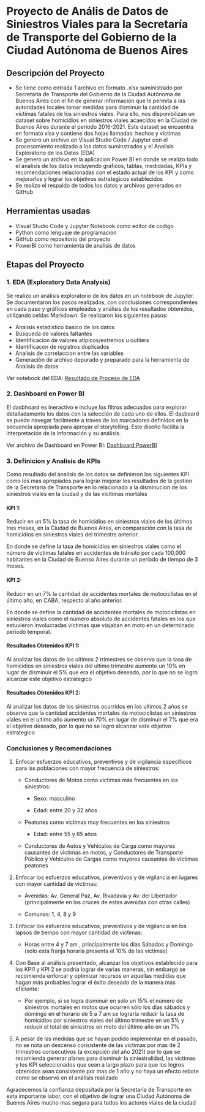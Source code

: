 # Proyecto de Anális de Datos de Siniestros Viales para la Secretaría de Transporte del Gobierno de la Ciudad Autónoma de Buenos Aires

## Descripción del Proyecto

- Se tiene como entrada 1 archivo en formato .xlsx suministrado por Secretaría de Transporte del Gobierno de la Ciudad Autónoma de Buenos Aires con el fin de generar información que le permita a las autoridades locales tomar medidas para disminuir la cantidad de víctimas fatales de los siniestros viales. Para ello, nos disponibilizan un dataset sobre homicidios en siniestros viales acaecidos en la Ciudad de Buenos Aires durante el periodo 2016-2021. Este dataset se encuentra en formato xlsx y contiene dos hojas llamadas: hechos y víctimas
- Se genero un archivo en Visual Studio Code / Jupyter con el procesamiento realizado a los datos suminstrados y el Analisis Exploratorio de los Datos (EDA)
- Se genero un archivo en la aplicacion Power BI en donde se realizo todo el analisis de los datos incluyendo graficos, tablas, medidadas, KPIs y recomendaciones relacionadas con el estado actual de los KPI y como mejorarlos y lograr los objetivos estrategicos establecidos
- Se realizo el respaldo de todos los datos y archivos generados en GitHub

## Herramientas usadas

- Visual Studio Code y  Jupyter Notebook como editor de codigo
- Python como lenguaje de programacion
- GitHub como repositorio del proyecto
- PowerBI como herramienta de analisis de datos
  
## Etapas del Proyecto

### 1. EDA (Exploratory Data Analysis)

Se realizo un análisis exploratorio de los datos en un notebook de Jupyter. Se documentaron los pasos realizados, con conclusiones correspondientes en cada paso y gráficos empleados y análisis de los resultados obtenidos, utilizando celdas Markdown. 
Se realizaron los siguientes pasos: 
- Analisis estadistico basico de los datos
- Búsqueda de valores faltantes
- Identificacion de valores atípicos/extremos u outliers
- Identificacon de registros duplicados
- Analisis de correlaccion entre las variables
- Generaciòn de archivo depurado y preparado para la herramienta de Analisis de datos
   
Ver notebook del EDA: [Resultado de Proceso de EDA](https://github.com/dosoriofc/PI02/blob/main/EDA.ipynb)

### 2. Dashboard en Power BI

El dasbhoard es ineractivo e incluye los filtros adecuados para explorar detalladamente los datos con la selección de cada uno de ellos. El dasboard se puede navegar facilmente a traves de los marcadores definidos en la secuencia apropiada para aproyar el storytelling. Este diseño facilita la interpretación de la información y su análisis.

Ver archivo de Dashboard en Power BI: [Dashboard PowerBI](https://github.com/dosoriofc/PI02)

### 3. Definicion y Analisis de KPIs

Como resultado del analisis de los datos se definieron los siguientes KPI como los mas apropiados para lograr mejorar los resultados de la gestion de la Secretaria de Transporte en lo relacionado a la disminucion de los siniestros viales en la ciudad y de las vicitimas mortales    

#### KPI 1:
Reducir en un 5% la tasa de homicidios en siniestros viales de los últimos tres meses, en la Ciudad de Buenos Aires, en comparación con la tasa de homicidios en siniestros viales del trimestre anterior.

En donde se define la tasa de homicidios en siniestros viales como el número de víctimas fatales en accidentes de tránsito por cada 100,000 habitantes en la Ciudad de Buenso Aires durante un período de tiempo de 3 meses.

#### KPI 2:
Reducir en un 7% la cantidad de accidentes mortales de motociclistas en el último año, en CABA, respecto al año anterior.

En donde se define la cantidad de accidentes mortales de motociclistas en siniestros viales como el número absoluto de accidentes fatales en los que estuvieron involucradas víctimas que viajaban en moto en un determinado periodo temporal. 

#### Resultados Obtenidos KPI 1:
Al analizar los datos de los ultimos 2 trimestres se observa que la tasa de homicidios en siniestros viales del ultimo trimestre aumento un 10% en lugar de disminuir el 5% que era el objetivo deseado, por lo que no se logro alcanzar este objetivo estrategico 

#### Resultados Obtenidos KPI 2:
Al analizar los datos de los siniestros ocurridos en los ultimos 2 años se observa que la cantidad accidentes mortales de motociclistas en siniestros viales en el ultimo año aumento un 70% en lugar de disminuir el 7% que era el objetivo deseado, por lo que no se logro alcanzar este objetivo estrategico 

### Conclusiones y Recomendaciones

1. Enfocar esfuerzos educativos, preventivos y de vigilancia específicos para las poblaciones con mayor frecuencia de siniestros:

   + Conductores de Motos como victimas más frecuentes en los siniestros:

      + Sexo: masculino

      + Edad: entre 20 y 32 años

   * Peatones como victimas muy frecuentes en los siniestros

     - Edad: entre 55 y 85 años

   * Conductores de Autos y Vehículos de Carga como mayores causantes de victimas en motos, y Conductores de Transporte Público y Vehículos de Cargas como mayores causantes de victimas peatones



2. Enfocar los esfuerzos educativos, preventivos y de vigilancia en lugares con mayor cantidad de victimas:

   - Avenidas:   Av. General Paz, Av. Rivadavia y Av. del Libertador (principalmente en los cruces de estas avenidas con otras calles)

   - Comunas: 1, 4, 8 y 9 



3. Enfocar los esfuerzos educativos, preventivos y de vigilancia en los lapsos de tiempo con mayor cantidad de victimas:

   - Horas entre 4 y 7 am , principalmente los días Sábados y Domingo (solo esta franja horaria presenta el 10% de las victimas)   



4. Con Base al análisis presentado, alcanzar los objetivos  establecido para los KPI1 y KPI 2 se podría lograr de varias maneras, sin embargo se recomienda enforcar y optimizar recursos en aquellas medidas que hagan más probables lograr el éxito deseado de la manera mas eficiente:

    - Por ejemplo, si se logra disminuir en sólo un 15% el número de siniestros mortales en motos que ocurren sólo los días sábados y domingo en el horario de 5 a 7 am se lograría reducir la tasa de homicidios por siniestros viales del último trimestre en un 5% y reducir el total de siniestros en moto del último año en un 7%



5. A pesar de las medidas que se hayan podido implementar en el pasado, no se nota un descenso consistente de las victimas por mas de 2 trimestres consecutivos (a excepción del año 2021) por lo que se recomienda generar planes para disminuir la siniestralidad, las victimas y los KPI seleccionados que sean a largo plazo para que los logros obtenidos sean consistente por mas de 1 año y no haya un efecto rebote como se observó en el análisis realizado 





Agradecemos la confianza depositada por la Secretaría de Transporte en esta importante labor, con el objetivo de lograr una Ciudad Autónoma de Buenos Aires mucho mas segura para todos los actores viales de la ciudad 



